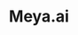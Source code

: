 ---
facebook: https://facebook.com/getmeya
git: https://github.com/meya-ai
linkedin: https://linkedin.com/company/9432652
logohandle: meyaai
sort: meya
title: Meya.ai
twitter: https://x.com/meya
website: https://www.meya.ai/
---